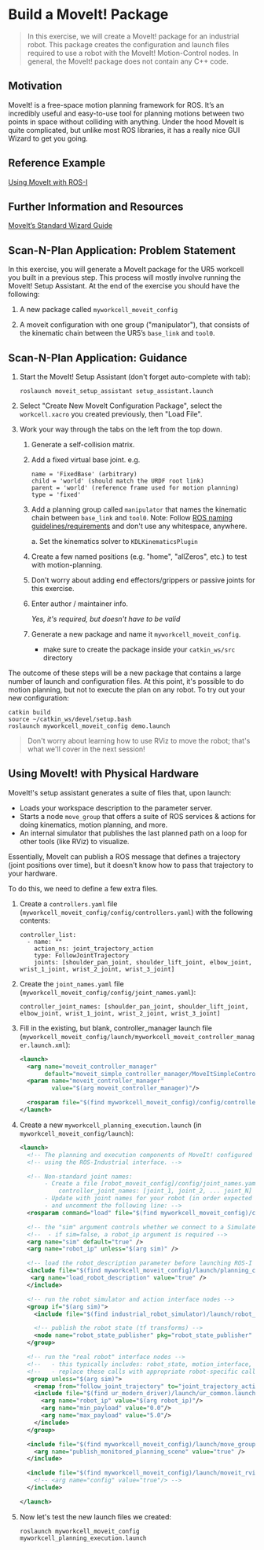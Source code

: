 ﻿# Build a MoveIt! Package
>In this exercise, we will create a MoveIt! package for an industrial robot. This package creates the configuration and launch files required to use a robot with the MoveIt! Motion-Control nodes. In general, the MoveIt! package does not contain any C++ code.

## Motivation
MoveIt! is a free-space motion planning framework for ROS. It’s an incredibly useful and easy-to-use tool for planning motions between two points in space without colliding with anything. Under the hood MoveIt is quite complicated, but unlike most ROS libraries, it has a really nice GUI Wizard to get you going.

## Reference Example
[Using MoveIt with ROS-I](http://wiki.ros.org/Industrial/Tutorials/Create_a_MoveIt_Pkg_for_an_Industrial_Robot)

## Further Information and Resources
[MoveIt’s Standard Wizard Guide](http://docs.ros.org/kinetic/api/moveit_tutorials/html/doc/setup_assistant/setup_assistant_tutorial.html)

## Scan-N-Plan Application: Problem Statement
In this exercise, you will generate a MoveIt package for the UR5 workcell you built in a previous step. This process will mostly involve running the MoveIt! Setup Assistant. At the end of the exercise you should have the following:

 1. A new package called `myworkcell_moveit_config`

 1. A moveit configuration with one group ("manipulator"), that consists of the kinematic chain between the UR5’s `base_link` and `tool0`.

## Scan-N-Plan Application: Guidance

 1. Start the MoveIt! Setup Assistant (don't forget auto-complete with tab):

    ```
    roslaunch moveit_setup_assistant setup_assistant.launch
    ```

 1. Select "Create New MoveIt Configuration Package", select the `workcell.xacro` you created previously, then "Load File".

 1. Work your way through the tabs on the left from the top down.

    1. Generate a self-collision matrix.
    1. Add a fixed virtual base joint. e.g.

       ```
       name = 'FixedBase' (arbitrary)
       child = 'world' (should match the URDF root link)
       parent = 'world' (reference frame used for motion planning)
       type = 'fixed'
       ```

    1. Add a planning group called `manipulator` that names the kinematic chain between `base_link` and `tool0`. Note: Follow [ROS naming guidelines/requirements](http://wiki.ros.org/ROS/Patterns/Conventions) and don't use any whitespace, anywhere.

       a. Set the kinematics solver to `KDLKinematicsPlugin`

    1. Create a few named positions (e.g. "home", "allZeros", etc.) to test with motion-planning.

    1. Don't worry about adding end effectors/grippers or passive joints for this exercise.

    1. Enter author / maintainer info.

       _Yes, it's required, but doesn't have to be valid_

    1. Generate a new package and name it `myworkcell_moveit_config`.
       * make sure to create the package inside your `catkin_ws/src` directory

 The outcome of these steps will be a new package that contains a large number of launch and configuration files. At this point, it's possible to do motion planning, but not to execute the plan on any robot.  To try out your new configuration:

    catkin build
    source ~/catkin_ws/devel/setup.bash
    roslaunch myworkcell_moveit_config demo.launch

> Don't worry about learning how to use RViz to move the robot; that's what we'll cover in the next session!

## Using MoveIt! with Physical Hardware

MoveIt!'s setup assistant generates a suite of files that, upon launch:

 * Loads your workspace description to the parameter server.
 * Starts a node `move_group` that offers a suite of ROS services & actions for doing kinematics, motion planning, and more.
 * An internal simulator that publishes the last planned path on a loop for other tools (like RViz) to visualize.

Essentially, MoveIt can publish a ROS message that defines a trajectory (joint positions over time), but it doesn't know how to pass that trajectory to your hardware.

To do this, we need to define a few extra files.

 1. Create a `controllers.yaml` file (`myworkcell_moveit_config/config/controllers.yaml`) with the following contents:

    ```
    controller_list:
      - name: ""
        action_ns: joint_trajectory_action
        type: FollowJointTrajectory
        joints: [shoulder_pan_joint, shoulder_lift_joint, elbow_joint, wrist_1_joint, wrist_2_joint, wrist_3_joint]
     ```

 1. Create the `joint_names.yaml` file (`myworkcell_moveit_config/config/joint_names.yaml`):

    ```
    controller_joint_names: [shoulder_pan_joint, shoulder_lift_joint, elbow_joint, wrist_1_joint, wrist_2_joint, wrist_3_joint]
    ```

 1. Fill in the existing, but blank, controller_manager launch file (`myworkcell_moveit_config/launch/myworkcell_moveit_controller_manager.launch.xml`):

    ``` xml
    <launch>
      <arg name="moveit_controller_manager"
           default="moveit_simple_controller_manager/MoveItSimpleControllerManager"/>
      <param name="moveit_controller_manager"
             value="$(arg moveit_controller_manager)"/>

      <rosparam file="$(find myworkcell_moveit_config)/config/controllers.yaml"/>
    </launch>
    ```

 1. Create a new `myworkcell_planning_execution.launch` (in `myworkcell_moveit_config/launch`):

    ``` xml
    <launch>
      <!-- The planning and execution components of MoveIt! configured to run -->
      <!-- using the ROS-Industrial interface. -->

      <!-- Non-standard joint names:
           - Create a file [robot_moveit_config]/config/joint_names.yaml
               controller_joint_names: [joint_1, joint_2, ... joint_N]
           - Update with joint names for your robot (in order expected by rbt controller)
           - and uncomment the following line: -->
      <rosparam command="load" file="$(find myworkcell_moveit_config)/config/joint_names.yaml"/>

      <!-- the "sim" argument controls whether we connect to a Simulated or Real robot -->
      <!--  - if sim=false, a robot_ip argument is required -->
      <arg name="sim" default="true" />
      <arg name="robot_ip" unless="$(arg sim)" />

      <!-- load the robot_description parameter before launching ROS-I nodes -->
      <include file="$(find myworkcell_moveit_config)/launch/planning_context.launch" >
       <arg name="load_robot_description" value="true" />
      </include>

      <!-- run the robot simulator and action interface nodes -->
      <group if="$(arg sim)">
        <include file="$(find industrial_robot_simulator)/launch/robot_interface_simulator.launch" />

        <!-- publish the robot state (tf transforms) -->
        <node name="robot_state_publisher" pkg="robot_state_publisher" type="robot_state_publisher" />
      </group>

      <!-- run the "real robot" interface nodes -->
      <!--   - this typically includes: robot_state, motion_interface, and joint_trajectory_action nodes -->
      <!--   - replace these calls with appropriate robot-specific calls or launch files -->
      <group unless="$(arg sim)">
        <remap from="follow_joint_trajectory" to="joint_trajectory_action"/>
        <include file="$(find ur_modern_driver)/launch/ur_common.launch" >
          <arg name="robot_ip" value="$(arg robot_ip)"/>
          <arg name="min_payload" value="0.0"/>
          <arg name="max_payload" value="5.0"/>
        </include>
      </group>

      <include file="$(find myworkcell_moveit_config)/launch/move_group.launch">
        <arg name="publish_monitored_planning_scene" value="true" />
      </include>

      <include file="$(find myworkcell_moveit_config)/launch/moveit_rviz.launch">
        <!-- <arg name="config" value="true"/> -->
      </include>

    </launch>
    ```

 1. Now let's test the new launch files we created:

    ```
    roslaunch myworkcell_moveit_config myworkcell_planning_execution.launch
    ```
